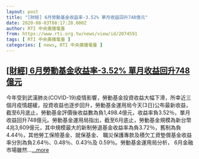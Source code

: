 ```yaml
---
layout: post
title: "[財經] 6月勞動基金收益率-3.52% 單月收益回升748億元"
date: 2020-08-03T08:17:28.000Z
author: RTI 中央廣播電臺
from: https://www.rti.org.tw/news/view/id/2074591
tags: [ RTI 中央廣播電臺 ]
categories: [ news, RTI 中央廣播電臺 ]
---
```

<!--1596442648000-->
[[財經] 6月勞動基金收益率-3.52% 單月收益回升748億元](https://www.rti.org.tw/news/view/id/2074591)
------

<div>
今年受到武漢肺炎(COVID-19)疫情影響，勞動基金投資收益大幅下滑，所幸近三個月疫情趨緩，投資收益也逐步回升，勞動基金運用局今天(3日)公布最新收益，截至6月底止，勞動基金評價後收益數為負1,498.4億元，收益率負3.52％，單月收益回升748億元。勞動基金運用局指出，截至6月底止，勞動基金規模為新台幣4兆3,609億元，其中規模最大的新制勞退基金收益率為負3.72％，舊制為負4.44％，其他勞工保險基金、就保基金、 職災保護專款及積欠工資墊償基金收益率分別為負2.64％、0.48％、0.43％及 0.59％。勞動基金運用局分析， 6月金融市場雖然...<a target="_blank" href="https://www.rti.org.tw/news/view/id/2074591">...more</a>
</div>
